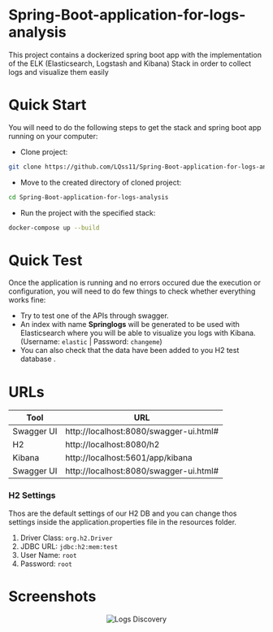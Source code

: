# Spring-Boot-application-for-logs-analysis
This project contains a dockerized spring boot app with the implementation of the ELK (Elasticsearch, Logstash and Kibana) Stack in order to collect logs and visualize them easily
# Quick Start
You will need to do the following steps to get the stack and spring boot app running on your computer:
- Clone project: 
```sh
git clone https://github.com/LQss11/Spring-Boot-application-for-logs-analysis.git
```
- Move to the created directory of cloned project: 
```sh
cd Spring-Boot-application-for-logs-analysis
```
- Run the project with the specified stack: 
```sh
docker-compose up --build
```
# Quick Test
Once the application is running and no errors occured due the execution or configuration, you will need to do few things to check whether everything works fine:
- Try to test one of the APIs through swagger.
- An index with name **Springlogs** will be generated to be used with Elasticsearch where you will be able to visualize you logs with Kibana. (Username: `elastic` | Password: `changeme`)
- You can also check that the data have been added to you H2 test database .
# URLs
| Tool | URL |
| ------ | ------ |
| Swagger UI | http://localhost:8080/swagger-ui.html# |
| H2 | http://localhost:8080/h2 |
| Kibana | http://localhost:5601/app/kibana |
| Swagger UI | http://localhost:8080/swagger-ui.html# |

### H2 Settings
Thos are the default settings of our H2 DB and you can change thos settings inside the application.properties file in the resources folder.

1. Driver Class: `org.h2.Driver`
2. JDBC URL: `jdbc:h2:mem:test`
3. User Name: `root`
4. Password: `root`

# Screenshots

<p align="center">
  <img src="https://raw.githubusercontent.com/LQss11/Spring-Boot-application-for-logs-analysis/master/screenshots/kibana.png" title="Logs Discovery">
</p> 
